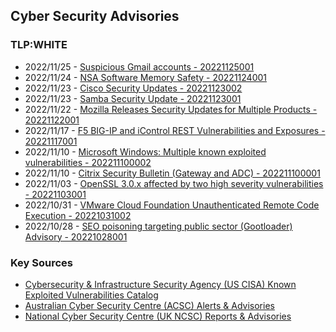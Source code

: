 ## Cyber Security Advisories

### TLP:WHITE

- 2022/11/25 - [Suspicious Gmail accounts - 20221125001](advisories/20221125001-Suspicious-Gmail-accounts.md)
- 2022/11/24 - [NSA Software Memory Safety - 20221124001](advisories/20221124001-NSA-Software-Memory-Safety.md)
- 2022/11/23 - [Cisco Security Updates - 20221123002](advisories/20221123002-Cisco-Security-Updates.md)
- 2022/11/23 - [Samba Security Update - 20221123001](advisories/20221123001-Samba-Security-Update.md)
- 2022/11/22 - [Mozilla Releases Security Updates for Multiple Products - 20221122001](advisories/20221122001-Mozilla-Security-Updates.md)
- 2022/11/17 - [F5 BIG-IP and iControl REST Vulnerabilities and Exposures - 20221117001](advisories/20221117001-F5-BIG-IP-Vulnerabilities.md)
- 2022/11/10 - [Microsoft Windows: Multiple known exploited vulnerabilities - 202211100002](advisories/20221110002-Microsoft-multiple-advisories.md)
- 2022/11/10 - [Citrix Security Bulletin (Gateway and ADC) - 202211100001](advisories/20221110001-citrix-gateway-security-bulletin.md)
- 2022/11/03 - [OpenSSL 3.0.x affected by two high severity vulnerabilities - 20221103001](advisories/20221103001-openSSL-vulnerability.md)
- 2022/10/31 - [VMware Cloud Foundation Unauthenticated Remote Code Execution - 20221031002](advisories/20221031002-vmware-cloudfoundation-vulnerability.md)
- 2022/10/28 - [SEO poisoning targeting public sector (Gootloader) Advisory - 20221028001](advisories/20221028001-seopoisoning-gootloader-advisory.md)


### Key Sources

- [Cybersecurity & Infrastructure Security Agency (US CISA) Known Exploited Vulnerabilities Catalog](https://www.cisa.gov/known-exploited-vulnerabilities-catalog)
- [Australian Cyber Security Centre (ACSC) Alerts & Advisories](https://www.cyber.gov.au/acsc/view-all-content/alerts%26advisories)
- [National Cyber Security Centre (UK NCSC) Reports & Advisories](https://www.ncsc.gov.uk/section/keep-up-to-date/reports-advisories)

